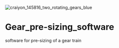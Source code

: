 
![craiyon_145816_two_rotating_gears_blue](https://github.com/yaalexse/Gear_pre-sizing_software/assets/125702546/a77db307-5baf-41fd-8b8f-a86a4714c1b6)


# Gear_pre-sizing_software
 software for pre-sizing of a gear train
